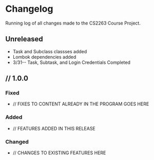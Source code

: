 # Changelog
Running log of all changes made to the CS2263 Course Project.

## Unreleased
*  Task and Subclass classses added
* Lombok dependencies added
* 3/31-- Task, Subtask, and Login Credentials Completed

## // 1.0.0
### Fixed
* // FIXES TO CONTENT ALREADY IN THE PROGRAM GOES HERE


### Added
* // FEATURES ADDED IN THIS RELEASE


### Changed
* // CHANGES TO EXISTING FEATURES HERE